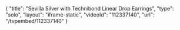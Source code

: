 {
    "title": "Sevilla Silver with Technibond Linear Drop Earrings",
    "type": "solo",
    "layout": "iframe-static",
    "videoId": "112337140",
    "url": "\/tvpembed\/112337140"
}